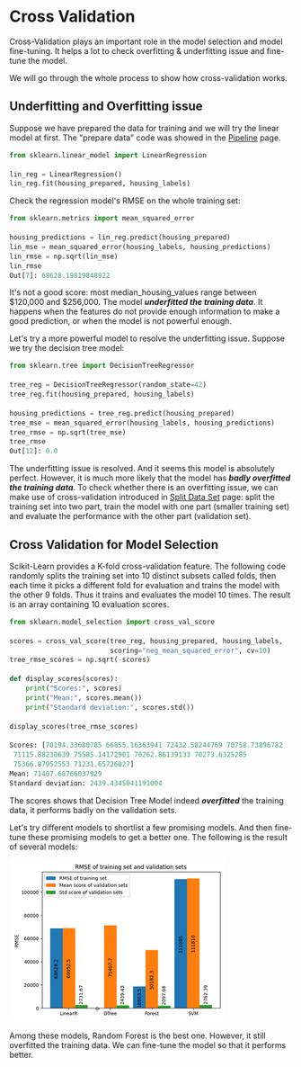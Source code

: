 # Cross Validation

Cross-Validation plays an important role in the model
selection and model fine-tuning. It helps a lot to check
overfitting & underfitting issue and fine-tune the model.

We will go through the whole process to show how cross-validation works.

## Underfitting and Overfitting issue

Suppose we have prepared the data for training and
we will try the linear model at first. The "prepare data"
code was showed in the [Pipeline](./data_prepare_pipeline.md) page.

```python
from sklearn.linear_model import LinearRegression

lin_reg = LinearRegression()
lin_reg.fit(housing_prepared, housing_labels)
```

Check the regression model's RMSE on the whole
training set:

```python
from sklearn.metrics import mean_squared_error

housing_predictions = lin_reg.predict(housing_prepared)
lin_mse = mean_squared_error(housing_labels, housing_predictions)
lin_rmse = np.sqrt(lin_mse)
lin_rmse
Out[7]: 68628.19819848922
```

It's not a good score: most median_housing_values range
between \$120,000 and \$256,000.
The model ***underfitted the training data***. It happens
when the features do not provide enough information to
make a good prediction, or when the model is not powerful enough.

Let's try a more powerful model to resolve the underfitting issue.
Suppose we try the decision tree model:

```python
from sklearn.tree import DecisionTreeRegressor

tree_reg = DecisionTreeRegressor(random_state=42)
tree_reg.fit(housing_prepared, housing_labels)

housing_predictions = tree_reg.predict(housing_prepared)
tree_mse = mean_squared_error(housing_labels, housing_predictions)
tree_rmse = np.sqrt(tree_mse)
tree_rmse
Out[12]: 0.0
```

The underfitting issue is resolved. And it seems
this model is absolutely perfect. However, it is
much more likely that the model has
***badly overfitted the training data***. To check
whether there is an overfitting issue, we can make
use of cross-validation introduced in [Split Data Set](./split_data_set.md)
page: split the training set into two part, train
the model with one part (smaller training set) and
evaluate the performance with the other part (validation set).

## Cross Validation for Model Selection

Scikit-Learn provides a K-fold cross-validation feature.
The following code randomly splits the training set
into 10 distinct subsets called folds, then each time
it picks a different fold for evaluation and trains
the model with the other 9 folds. Thus it trains and
evaluates the model 10 times. The result is an array
containing 10 evaluation scores.

```python
from sklearn.model_selection import cross_val_score

scores = cross_val_score(tree_reg, housing_prepared, housing_labels,
                         scoring="neg_mean_squared_error", cv=10)
tree_rmse_scores = np.sqrt(-scores)

def display_scores(scores):
    print("Scores:", scores)
    print("Mean:", scores.mean())
    print("Standard deviation:", scores.std())

display_scores(tree_rmse_scores)

Scores: [70194.33680785 66855.16363941 72432.58244769 70758.73896782
 71115.88230639 75585.14172901 70262.86139133 70273.6325285
 75366.87952553 71231.65726027]
Mean: 71407.68766037929
Standard deviation: 2439.4345041191004
```

The scores shows that Decision Tree Model indeed
***overfitted*** the training data, it performs badly
on the validation sets.

Let's try different models to shortlist a few promising models.
And then fine-tune these promising models to get a better one.
The following is the result of several models:

![RMSE Compare](./pic/rmse_cross_validation.png)

Among these models, Random Forest is the best one. However, it
still overfitted the training data. We can fine-tune the model
so that it performs better.
